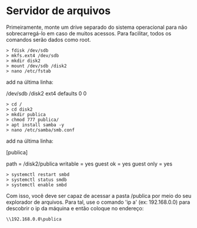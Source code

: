 # Servidor de arquivos

Primeiramente, monte um drive separado do sistema operacional para não sobrecarregá-lo em caso de muitos acessos. Para facilitar, todos os comandos serão dados como root.

    > fdisk /dev/sdb
    > mkfs.ext4 /dev/sdb
    > mkdir disk2
    > mount /dev/sdb /disk2
    > nano /etc/fstab

add na última linha: 

/dev/sdb /disk2 ext4 defaults 0 0

    > cd /
    > cd disk2
    > mkdir publica
    > chmod 777 publica/
    > apt install samba -y
    > nano /etc/samba/smb.conf

add na última linha:

[publica]

path = /disk2/publica
writable = yes
guest ok = yes
guest only = yes

    > systemctl restart smbd
    > systemctl status smdb
    > systemctl enable smbd

Com isso, você deve ser capaz de acessar a pasta /publica por meio do seu explorador de arquivos. Para tal, use o comando 'ip a' (ex: 192.168.0.0) para descobrir o ip da máquina e então coloque no endereço:

    \\192.168.0.0\publica


